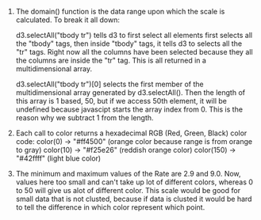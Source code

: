 1. The domain() function is the data range upon which the scale is calculated. To break it all down: <br>

	d3.selectAll("tbody tr") tells d3 to first select all elements first selects all the "tbody" tags, then inside "tbody" tags, it tells d3 to selects all the "tr" tags. Right now all the columns have been selected because they all the columns are inside the "tr" tag. This is all returned in a multidimensional array.

	d3.selectAll("tbody tr")[0] selects the first member of the multidimensional array generated by d3.selectAll(). Then the length of this array is 1 based, 50, but if we access 50th element, it will be undefined because javascipt starts the array index from 0. This is the reason why we subtract 1 from the length.

2. Each call to color returns a hexadecimal RGB (Red, Green, Black) color code: 
	color(0) -> "#ff4500"	(orange color because range is from orange to gray)
	color(10) -> "#f25e26"	(reddish orange color)
	color(150) -> "#42ffff" (light blue color)

3. The minimum and maximum values of the Rate are 2.9 and 9.0. Now, values here too small and can't take up lot of different colors, whereas 0 to 50 will give us alot of different color. This scale would be good for small data that is not clusted, because if data is clusted it would be hard to tell the difference in which color represent which point.